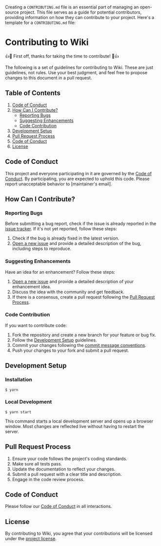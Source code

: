 Creating a `CONTRIBUTING.md` file is an essential part of managing an open-source project. This file serves as a guide for potential contributors, providing information on how they can contribute to your project. Here's a template for a `CONTRIBUTING.md` file:

# Contributing to Wiki

👍🎉 First off, thanks for taking the time to contribute! 🎉👍

The following is a set of guidelines for contributing to Wiki. These are just guidelines, not rules. Use your best judgment, and feel free to propose changes to this document in a pull request.

## Table of Contents

1. [Code of Conduct](#code-of-conduct)
2. [How Can I Contribute?](#how-can-i-contribute)
   - [Reporting Bugs](#reporting-bugs)
   - [Suggesting Enhancements](#suggesting-enhancements)
   - [Code Contribution](#code-contribution)
3. [Development Setup](#development-setup)
4. [Pull Request Process](#pull-request-process)
5. [Code of Conduct](#code-of-conduct)
6. [License](#license)

## Code of Conduct

This project and everyone participating in it are governed by the [Code of Conduct](CODE_OF_CONDUCT.md). By participating, you are expected to uphold this code. Please report unacceptable behavior to [maintainer's email].

## How Can I Contribute?

### Reporting Bugs

Before submitting a bug report, check if the issue is already reported in the [issue tracker](link-to-issue-tracker). If it's not yet reported, follow these steps:

1. Check if the bug is already fixed in the latest version.
2. [Open a new issue](https://github.com/frontendgarage/wiki/issues) and provide a detailed description of the bug, including steps to reproduce.

### Suggesting Enhancements

Have an idea for an enhancement? Follow these steps:

1. [Open a new issue](https://github.com/frontendgarage/wiki/issues) and provide a detailed description of your enhancement idea.
2. Discuss the idea with the community and get feedback.
3. If there is a consensus, create a pull request following the [Pull Request Process](#pull-request-process).

### Code Contribution

If you want to contribute code:

1. Fork the repository and create a new branch for your feature or bug fix.
2. Follow the [Development Setup](#development-setup) guidelines.
3. Commit your changes following the [commit message conventions](link-to-contribution-guidelines).
4. Push your changes to your fork and submit a pull request.

## Development Setup

### Installation

```
$ yarn
```

### Local Development

```
$ yarn start
```

This command starts a local development server and opens up a browser window. Most changes are reflected live without having to restart the server.

## Pull Request Process

1. Ensure your code follows the project's coding standards.
2. Make sure all tests pass.
3. Update the documentation to reflect your changes.
4. Submit a pull request with a clear title and description.
5. Engage in the code review process.

## Code of Conduct

Please follow our [Code of Conduct](CODE_OF_CONDUCT.md) in all interactions.

## License

By contributing to Wiki, you agree that your contributions will be licensed under the [project license](LICENSE.md).
